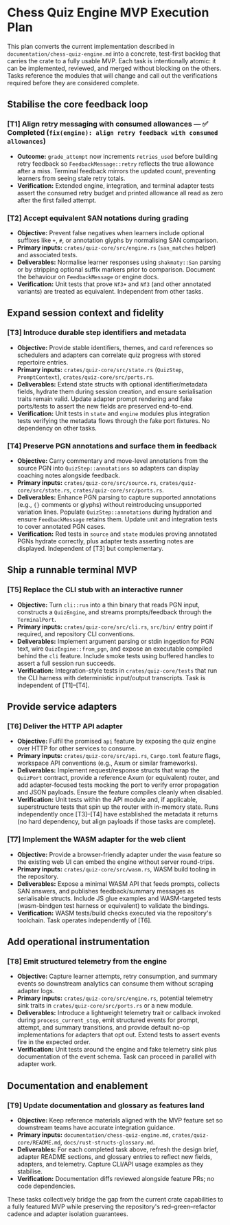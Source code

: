 # Chess Quiz Engine MVP Execution Plan

This plan converts the current implementation described in
`documentation/chess-quiz-engine.md` into a concrete, test-first backlog that
carries the crate to a fully usable MVP. Each task is intentionally atomic: it
can be implemented, reviewed, and merged without blocking on the others. Tasks
reference the modules that will change and call out the verifications required
before they are considered complete.

## Stabilise the core feedback loop

### [T1] Align retry messaging with consumed allowances — ✅ Completed (`fix(engine): align retry feedback with consumed allowances`)
- **Outcome:** `grade_attempt` now increments `retries_used` before building
  retry feedback so `FeedbackMessage::retry` reflects the true allowance after a
  miss. Terminal feedback mirrors the updated count, preventing learners from
  seeing stale retry totals.
- **Verification:** Extended engine, integration, and terminal adapter tests
  assert the consumed retry budget and printed allowance all read as zero after
  the first failed attempt.

### [T2] Accept equivalent SAN notations during grading
- **Objective:** Prevent false negatives when learners include optional suffixes
  like `+`, `#`, or annotation glyphs by normalising SAN comparison.
- **Primary inputs:** `crates/quiz-core/src/engine.rs` (`san_matches` helper)
  and associated tests.
- **Deliverables:** Normalise learner responses using `shakmaty::San` parsing or
  by stripping optional suffix markers prior to comparison. Document the
  behaviour on `FeedbackMessage` or engine docs.
- **Verification:** Unit tests that prove `Nf3+` and `Nf3` (and other annotated
  variants) are treated as equivalent. Independent from other tasks.

## Expand session context and fidelity

### [T3] Introduce durable step identifiers and metadata
- **Objective:** Provide stable identifiers, themes, and card references so
  schedulers and adapters can correlate quiz progress with stored repertoire
  entries.
- **Primary inputs:** `crates/quiz-core/src/state.rs` (`QuizStep`, `PromptContext`),
  `crates/quiz-core/src/ports.rs`.
- **Deliverables:** Extend state structs with optional identifier/metadata
  fields, hydrate them during session creation, and ensure serialisation traits
  remain valid. Update adapter prompt rendering and fake ports/tests to assert
  the new fields are preserved end-to-end.
- **Verification:** Unit tests in `state` and `engine` modules plus integration
  tests verifying the metadata flows through the fake port fixtures. No
  dependency on other tasks.

### [T4] Preserve PGN annotations and surface them in feedback
- **Objective:** Carry commentary and move-level annotations from the source PGN
  into `QuizStep::annotations` so adapters can display coaching notes alongside
  feedback.
- **Primary inputs:** `crates/quiz-core/src/source.rs`, `crates/quiz-core/src/state.rs`,
  `crates/quiz-core/src/ports.rs`.
- **Deliverables:** Enhance PGN parsing to capture supported annotations (e.g.,
  `{}` comments or glyphs) without reintroducing unsupported variation lines.
  Populate `QuizStep::annotations` during hydration and ensure `FeedbackMessage`
  retains them. Update unit and integration tests to cover annotated PGN cases.
- **Verification:** Red tests in `source` and `state` modules proving annotated
  PGNs hydrate correctly, plus adapter tests asserting notes are displayed.
  Independent of [T3] but complementary.

## Ship a runnable terminal MVP

### [T5] Replace the CLI stub with an interactive runner
- **Objective:** Turn `cli::run` into a thin binary that reads PGN input,
  constructs a `QuizEngine`, and streams prompts/feedback through the
  `TerminalPort`.
- **Primary inputs:** `crates/quiz-core/src/cli.rs`, `src/bin/` entry point if
  required, and repository CLI conventions.
- **Deliverables:** Implement argument parsing or stdin ingestion for PGN text,
  wire `QuizEngine::from_pgn`, and expose an executable compiled behind the
  `cli` feature. Include smoke tests using buffered handles to assert a full
  session run succeeds.
- **Verification:** Integration-style tests in `crates/quiz-core/tests` that run
  the CLI harness with deterministic input/output transcripts. Task is
  independent of [T1]–[T4].

## Provide service adapters

### [T6] Deliver the HTTP API adapter
- **Objective:** Fulfil the promised `api` feature by exposing the quiz engine
  over HTTP for other services to consume.
- **Primary inputs:** `crates/quiz-core/src/api.rs`, `Cargo.toml` feature flags,
  workspace API conventions (e.g., Axum or similar frameworks).
- **Deliverables:** Implement request/response structs that wrap the
  `QuizPort` contract, provide a reference Axum (or equivalent) router, and add
  adapter-focused tests mocking the port to verify error propagation and JSON
  payloads. Ensure the feature compiles cleanly when disabled.
- **Verification:** Unit tests within the API module and, if applicable,
  superstructure tests that spin up the router with in-memory state. Runs
  independently once [T3]–[T4] have established the metadata it returns (no hard
  dependency, but align payloads if those tasks are complete).

### [T7] Implement the WASM adapter for the web client
- **Objective:** Provide a browser-friendly adapter under the `wasm` feature so
  the existing web UI can embed the engine without server round-trips.
- **Primary inputs:** `crates/quiz-core/src/wasm.rs`, WASM build tooling in the
  repository.
- **Deliverables:** Expose a minimal WASM API that feeds prompts, collects SAN
  answers, and publishes feedback/summary messages as serialisable structs.
  Include JS glue examples and WASM-targeted tests (wasm-bindgen test harness or
  equivalent) to validate the bindings.
- **Verification:** WASM tests/build checks executed via the repository's
  toolchain. Task operates independently of [T6].

## Add operational instrumentation

### [T8] Emit structured telemetry from the engine
- **Objective:** Capture learner attempts, retry consumption, and summary events
  so downstream analytics can consume them without scraping adapter logs.
- **Primary inputs:** `crates/quiz-core/src/engine.rs`, potential telemetry sink
  traits in `crates/quiz-core/src/ports.rs` or a new module.
- **Deliverables:** Introduce a lightweight telemetry trait or callback invoked
  during `process_current_step`, emit structured events for prompt, attempt, and
  summary transitions, and provide default no-op implementations for adapters
  that opt out. Extend tests to assert events fire in the expected order.
- **Verification:** Unit tests around the engine and fake telemetry sink plus
  documentation of the event schema. Task can proceed in parallel with adapter
  work.

## Documentation and enablement

### [T9] Update documentation and glossary as features land
- **Objective:** Keep reference materials aligned with the MVP feature set so
  downstream teams have accurate integration guidance.
- **Primary inputs:** `documentation/chess-quiz-engine.md`, `crates/quiz-core/README.md`,
  `docs/rust-structs-glossary.md`.
- **Deliverables:** For each completed task above, refresh the design brief,
  adapter README sections, and glossary entries to reflect new fields, adapters,
  and telemetry. Capture CLI/API usage examples as they stabilise.
- **Verification:** Documentation diffs reviewed alongside feature PRs; no code
  dependencies.

These tasks collectively bridge the gap from the current crate capabilities to a
fully featured MVP while preserving the repository's red–green–refactor cadence
and adapter isolation guarantees.
